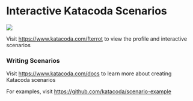 # Interactive Katacoda Scenarios

[![](http://shields.katacoda.com/katacoda/fterrot/count.svg)](https://www.katacoda.com/fterrot "Get your profile on Katacoda.com")

Visit https://www.katacoda.com/fterrot to view the profile and interactive scenarios

### Writing Scenarios
Visit https://www.katacoda.com/docs to learn more about creating Katacoda scenarios

For examples, visit https://github.com/katacoda/scenario-example
